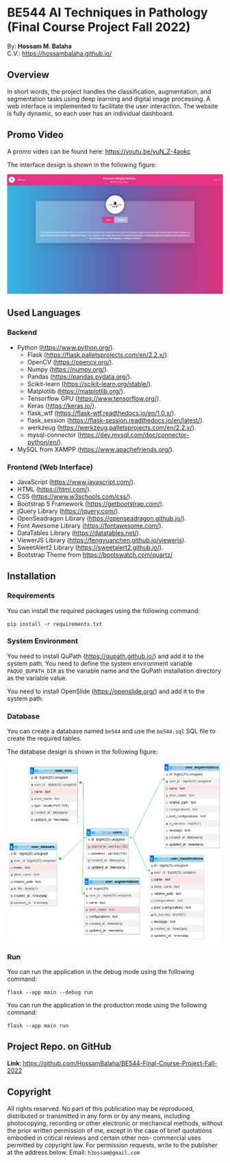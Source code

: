 # BE544 AI Techniques in Pathology (Final Course Project Fall 2022)

By: **Hossam M. Balaha**
<br>
C.V.: https://hossambalaha.github.io/

## Overview

In short words, the project handles the classification, augmentation, and segmentation tasks using deep learning and
digital image processing.
A web interface is implemented to facilitate the user interaction.
The website is fully dynamic, so each user has an individual dashboard.

## Promo Video

A promo video can be found here: https://youtu.be/vuN_Z-4aokc

The interface design is shown in the following figure:

<img src="./Thumbnail.jpg">

## Used Languages

### Backend

- Python (https://www.python.org/).
    - Flask (https://flask.palletsprojects.com/en/2.2.x/).
    - OpenCV (https://opencv.org/).
    - Numpy (https://numpy.org/).
    - Pandas (https://pandas.pydata.org/).
    - Scikit-learn (https://scikit-learn.org/stable/).
    - Matplotlib (https://matplotlib.org/).
    - Tensorflow GPU (https://www.tensorflow.org/).
    - Keras (https://keras.io/).
    - flask_wtf (https://flask-wtf.readthedocs.io/en/1.0.x/).
    - flask_session (https://flask-session.readthedocs.io/en/latest/).
    - werkzeug (https://werkzeug.palletsprojects.com/en/2.2.x/).
    - mysql-connector (https://dev.mysql.com/doc/connector-python/en/).
- MySQL from XAMPP (https://www.apachefriends.org/).

### Frontend (Web Interface)

- JavaScript (https://www.javascript.com/).
- HTML (https://html.com/).
- CSS (https://www.w3schools.com/css/).
- Bootstrap 5 Framework (https://getbootstrap.com/).
- jQuery Library (https://jquery.com/).
- OpenSeadragon Library (https://openseadragon.github.io/).
- Font Awesome Library (https://fontawesome.com/).
- DataTables Library (https://datatables.net/).
- ViewerJS Library (https://fengyuanchen.github.io/viewerjs).
- SweetAlert2 Library (https://sweetalert2.github.io/).
- Bootstrap Theme from https://bootswatch.com/quartz/

## Installation

### Requirements

You can install the required packages using the following command:

```
pip install -r requirements.txt
```

### System Environment

You need to install QuPath (https://qupath.github.io/) and add it to the system path.
You need to define the system environment variable `PAQUO_QUPATH_DIR` as the variable name
and the QuPath installation directory as the variable value.

You need to install OpenSlide (https://openslide.org/) and add it to the system path.

### Database

You can create a database named `be544` and use the `be544.sql` SQL file to create the required tables.

The database design is shown in the following figure:

<img src="./Database Design.jpg">

### Run

You can run the application in the debug mode using the following command:

```
flask --app main --debug run
```

You can run the application in the production mode using the following command:

```
flask --app main run
```

## Project Repo. on GitHub

**Link**: https://github.com/HossamBalaha/BE544-Final-Course-Project-Fall-2022

## Copyright

All rights reserved. No part of this publication may be reproduced, distributed or
transmitted in any form or by any means, including photocopying, recording or other
electronic or mechanical methods, without the prior written permission of me, except in
the case of brief quotations embodied in critical reviews and certain other non-
commercial uses permitted by copyright law. For permission requests, write to the
publisher at the address below.
Email: `h3ossam@gmail.com`